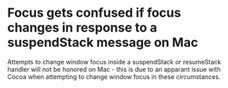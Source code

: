 # Focus gets confused if focus changes in response to a suspendStack message on Mac
Attempts to change window focus inside a suspendStack or resumeStack handler will not be honored on Mac - this is due to an apparant issue with Cocoa when attempting to change window focus in these circumstances.
